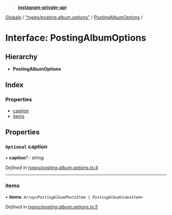 > **[instagram-private-api](../README.md)**

[Globals](../README.md) / ["types/posting.album.options"](../modules/_types_posting_album_options_.md) / [PostingAlbumOptions](_types_posting_album_options_.postingalbumoptions.md) /

# Interface: PostingAlbumOptions

## Hierarchy

* **PostingAlbumOptions**

## Index

### Properties

* [caption](_types_posting_album_options_.postingalbumoptions.md#optional-caption)
* [items](_types_posting_album_options_.postingalbumoptions.md#items)

## Properties

### `Optional` caption

• **caption**? : *string*

*Defined in [types/posting.album.options.ts:4](https://github.com/dilame/instagram-private-api/blob/e9c516c/src/types/posting.album.options.ts#L4)*

___

###  items

• **items**: *`Array<PostingAlbumPhotoItem | PostingAlbumVideoItem>`*

*Defined in [types/posting.album.options.ts:5](https://github.com/dilame/instagram-private-api/blob/e9c516c/src/types/posting.album.options.ts#L5)*